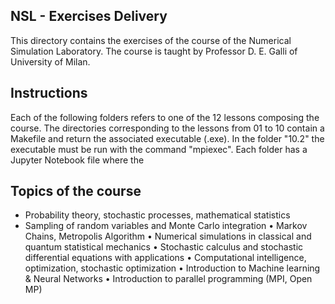 ## NSL - Exercises Delivery

This directory contains the exercises of the course of the Numerical Simulation Laboratory. The course is taught by Professor D. E. Galli of University of Milan.

## Instructions
Each of the following folders refers to one of the 12 lessons composing the course. The directories corresponding to the lessons from 01 to 10 contain a Makefile and return the associated executable (.exe). In the folder "10.2" the executable must be run with the command "mpiexec". Each folder has a Jupyter Notebook file where the 

## Topics of the course

- Probability theory, stochastic processes, mathematical statistics
- Sampling of random variables and Monte Carlo integration
• Markov Chains, Metropolis Algorithm
• Numerical simulations in classical and quantum statistical mechanics
• Stochastic calculus and stochastic differential equations with applications 
• Computational intelligence, optimization, stochastic optimization
• Introduction to Machine learning & Neural Networks
• Introduction to parallel programming (MPI, Open MP)
